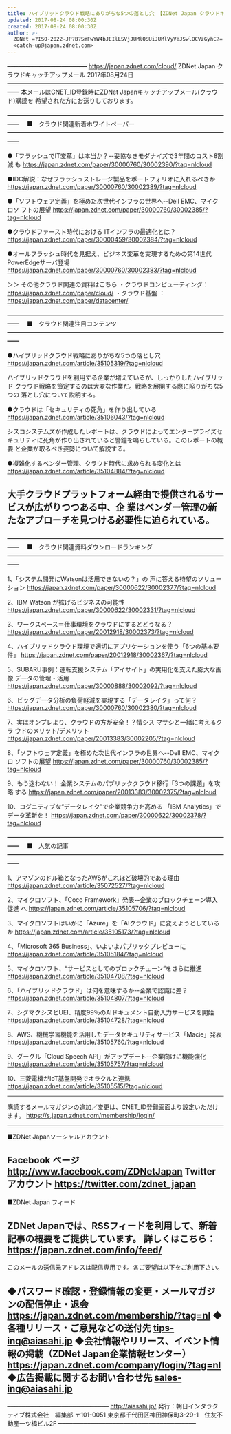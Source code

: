 ```yaml
---
title: ハイブリッドクラウド戦略にありがちな5つの落とし穴 【ZDNet Japan クラウドキャッチアップ】
updated: 2017-08-24 08:00:30Z
created: 2017-08-24 08:00:30Z
author: >-
  ZDNet =?ISO-2022-JP?B?SmFwYW4bJEIlLSVjJUMlQSUiJUMlVyVeJSwlOCVzGyhC?=
  <catch-up@japan.zdnet.com>
---
```


━━━━━━━━━━━━━━━━━━━━━━ https://japan.zdnet.com/cloud/
ZDNet Japan クラウドキャッチアップメール 2017年08月24日
━━━━━━━━━━━━━━━━━━━━━━━━━━━━━━━━━━━━━━
本メールはCNET_ID登録時にZDNet Japanキャッチアップメール(クラウド)購読を
希望された方にお送りしております。

━━━━━━━━━━━━━━━━━━━━━━━━━━━━━━━━━━━━━━
　■　クラウド関連新着ホワイトペーパー
━━━━━━━━━━━━━━━━━━━━━━━━━━━━━━━━━━━━━━

●「フラッシュでIT変革」は本当か？--妥協なきモダナイズで3年間のコスト8割減
も
 https://japan.zdnet.com/paper/30000760/30002390/?tag=nlcloud

●IDC解説：なぜフラッシュストレージ製品をポートフォリオに入れるべきか
 https://japan.zdnet.com/paper/30000760/30002389/?tag=nlcloud

●「ソフトウェア定義」を極めた次世代インフラの世界へ--Dell EMC、マイクロソ
フトの展望
 https://japan.zdnet.com/paper/30000760/30002385/?tag=nlcloud

●クラウドファースト時代における ITインフラの最適化とは？
 https://japan.zdnet.com/paper/30000459/30002384/?tag=nlcloud

●オールフラッシュ時代を見据え、ビジネス変革を実現するための第14世代
PowerEdgeサーバ登場
 https://japan.zdnet.com/paper/30000760/30002383/?tag=nlcloud

＞＞ その他クラウド関連の資料はこちら
・クラウドコンピューティング： https://japan.zdnet.com/paper/cloud/
・クラウド基盤 ： https://japan.zdnet.com/paper/datacenter/

━━━━━━━━━━━━━━━━━━━━━━━━━━━━━━━━━━━━━━
　■　クラウド関連注目コンテンツ
━━━━━━━━━━━━━━━━━━━━━━━━━━━━━━━━━━━━━━

●ハイブリッドクラウド戦略にありがちな5つの落とし穴
 https://japan.zdnet.com/article/35105319/?tag=nlcloud

ハイブリッドクラウドを利用する企業が増えているが、しっかりしたハイブリッド
クラウド戦略を策定するのは大変な作業だ。戦略を展開する際に陥りがちな5つの
落とし穴について説明する。

●クラウドは「セキュリティの死角」を作り出している
 https://japan.zdnet.com/article/35106043/?tag=nlcloud

シスコシステムズが作成したレポートは、クラウドによってエンタープライズセ
キュリティに死角が作り出されていると警鐘を鳴らしている。このレポートの概要
と企業が取るべき姿勢について解説する。

●複雑化するベンダー管理、クラウド時代に求められる変化とは
 https://japan.zdnet.com/article/35104884/?tag=nlcloud

大手クラウドプラットフォーム経由で提供されるサービスが広がりつつある中、企
業はベンダー管理の新たなアプローチを見つける必要性に迫られている。
----------------------------------------------------------------------------

━━━━━━━━━━━━━━━━━━━━━━━━━━━━━━━━━━━━━━
　■　クラウド関連資料ダウンロードランキング
━━━━━━━━━━━━━━━━━━━━━━━━━━━━━━━━━━━━━━

1、「システム開発にWatsonは活用できないの？」の 声に答える待望のソリュー
ション
 https://japan.zdnet.com/paper/30000622/30002377/?tag=nlcloud

2、IBM Watson が拡げるビジネスの可能性
 https://japan.zdnet.com/paper/30000622/30002331/?tag=nlcloud

3、ワークスペース＝仕事環境をクラウドにするとどうなる？
 https://japan.zdnet.com/paper/20012918/30002373/?tag=nlcloud

4、ハイブリッドクラウド環境で適切にアプリケーションを使う「6つの基本要件」
 https://japan.zdnet.com/paper/20012918/30002367/?tag=nlcloud

5、SUBARU事例：運転支援システム「アイサイト」の実用化を支えた膨大な画像
データの管理・活用
 https://japan.zdnet.com/paper/30000888/30002092/?tag=nlcloud

6、ビッグデータ分析の負荷軽減を実現する「データレイク」って何？
 https://japan.zdnet.com/paper/30000760/30002380/?tag=nlcloud

7、実はオンプレより、クラウドの方が安全！？情シス マサシと一緒に考えるクラ
ウドのメリット/デメリット
 https://japan.zdnet.com/paper/20013383/30002205/?tag=nlcloud

8、「ソフトウェア定義」を極めた次世代インフラの世界へ--Dell EMC、マイクロ
ソフトの展望
 https://japan.zdnet.com/paper/30000760/30002385/?tag=nlcloud

9、もう迷わない！ 企業システムのパブリッククラウド移行「3つの課題」を攻略
する
 https://japan.zdnet.com/paper/20013383/30002375/?tag=nlcloud

10、コグニティブな“データレイク”で企業競争力を高める 「IBM Analytics」で
データ革新を！
 https://japan.zdnet.com/paper/30000622/30002378/?tag=nlcloud

━━━━━━━━━━━━━━━━━━━━━━━━━━━━━━━━━━━━━━
　■　人気の記事
━━━━━━━━━━━━━━━━━━━━━━━━━━━━━━━━━━━━━━

1、アマゾンのドル箱となったAWSがこれほど破壊的である理由
 https://japan.zdnet.com/article/35072527/?tag=nlcloud

2、マイクロソフト、「Coco Framework」発表--企業のブロックチェーン導入促進
へ
 https://japan.zdnet.com/article/35105706/?tag=nlcloud

3、マイクロソフトはいかに「Azure」を「AIクラウド」に変えようとしているか
 https://japan.zdnet.com/article/35105173/?tag=nlcloud

4、「Microsoft 365 Business」、いよいよパブリックプレビューに
 https://japan.zdnet.com/article/35105184/?tag=nlcloud

5、マイクロソフト、“サービスとしてのブロックチェーン”をさらに推進
 https://japan.zdnet.com/article/35104708/?tag=nlcloud

6、「ハイブリッドクラウド」は何を意味するか--企業で認識に差？
 https://japan.zdnet.com/article/35104807/?tag=nlcloud

7、シグマクシスとUEI、精度99％のAIドキュメント自動入力サービスを開始
 https://japan.zdnet.com/article/35104728/?tag=nlcloud

8、AWS、機械学習機能を活用したデータセキュリティサービス「Macie」発表
 https://japan.zdnet.com/article/35105760/?tag=nlcloud

9、グーグル「Cloud Speech API」がアップデート--企業向けに機能強化
 https://japan.zdnet.com/article/35105757/?tag=nlcloud

10、三菱電機がIoT基盤開発でオラクルと連携
 https://japan.zdnet.com/article/35105515/?tag=nlcloud

---------------------------------------------------------------------------
購読するメールマガジンの追加／変更は、CNET_ID登録画面より設定いただけます。
https://s.japan.zdnet.com/membership/login/

---------------------------------------------------------------------------
■ZDNet Japanソーシャルアカウント

Facebook ページ http://www.facebook.com/ZDNetJapan
Twitter アカウント https://twitter.com/zdnet_japan
----------------------------------------------------------------------------
■ZDNet Japan フィード

ZDNet Japanでは、RSSフィードを利用して、新着記事の概要をご提供しています。
詳しくはこちら： https://japan.zdnet.com/info/feed/
----------------------------------------------------------------------------

このメールの送信元アドレスは配信専用です。各ご要望は以下をご利用下さい。

◆パスワード確認・登録情報の変更・メールマガジンの配信停止・退会
 https://japan.zdnet.com/membership/?tag=nl
◆各種リリース・ご意見などの送付先
 [tips-inq@aiasahi.jp](mailto:tips-inq@aiasahi.jp)
◆会社情報やリリース、イベント情報の掲載（ZDNet Japan企業情報センター）
 https://japan.zdnet.com/company/login/?tag=nl
◆広告掲載に関するお問い合わせ先
 [sales-inq@aiasahi.jp](mailto:sales-inq@aiasahi.jp)
----------------------------------------------------------------------------
━━━━━━━━━━━━━━━━━━━━━━━━━━━━ http://aiasahi.jp/
発行：朝日インタラクティブ株式会社　編集部
〒101-0051 東京都千代田区神田神保町3-29-1　住友不動産一ツ橋ビル2F
━━━━━━━━━━━━━━━━━━━━━━━━━━━━━━━━━━━━━━